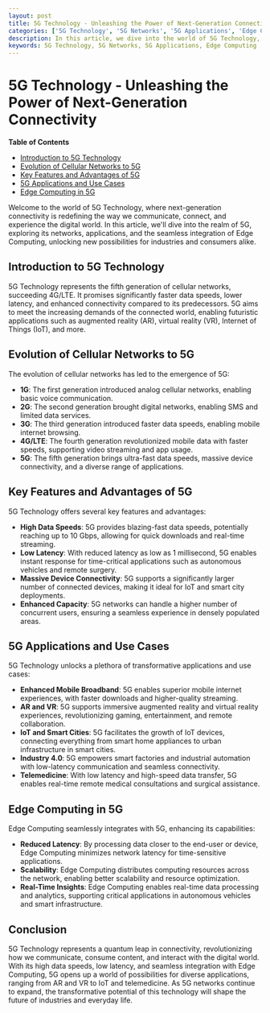 ```yaml
---
layout: post
title: 5G Technology - Unleashing the Power of Next-Generation Connectivity
categories: ['5G Technology', '5G Networks', '5G Applications', 'Edge Computing']
description: In this article, we dive into the world of 5G Technology, understanding its networks, applications, and the seamless integration of Edge Computing, revolutionizing the way we connect and experience the digital world.
keywords: 5G Technology, 5G Networks, 5G Applications, Edge Computing
---
```

# 5G Technology - Unleashing the Power of Next-Generation Connectivity

**Table of Contents**

- [Introduction to 5G Technology](#introduction-to-5g-technology)
- [Evolution of Cellular Networks to 5G](#evolution-of-cellular-networks-to-5g)
- [Key Features and Advantages of 5G](#key-features-and-advantages-of-5g)
- [5G Applications and Use Cases](#5g-applications-and-use-cases)
- [Edge Computing in 5G](#edge-computing-in-5g)

Welcome to the world of 5G Technology, where next-generation connectivity is redefining the way we communicate, connect, and experience the digital world. In this article, we'll dive into the realm of 5G, exploring its networks, applications, and the seamless integration of Edge Computing, unlocking new possibilities for industries and consumers alike.

## Introduction to 5G Technology

5G Technology represents the fifth generation of cellular networks, succeeding 4G/LTE. It promises significantly faster data speeds, lower latency, and enhanced connectivity compared to its predecessors. 5G aims to meet the increasing demands of the connected world, enabling futuristic applications such as augmented reality (AR), virtual reality (VR), Internet of Things (IoT), and more.

## Evolution of Cellular Networks to 5G

The evolution of cellular networks has led to the emergence of 5G:

- **1G**: The first generation introduced analog cellular networks, enabling basic voice communication.
- **2G**: The second generation brought digital networks, enabling SMS and limited data services.
- **3G**: The third generation introduced faster data speeds, enabling mobile internet browsing.
- **4G/LTE**: The fourth generation revolutionized mobile data with faster speeds, supporting video streaming and app usage.
- **5G**: The fifth generation brings ultra-fast data speeds, massive device connectivity, and a diverse range of applications.

## Key Features and Advantages of 5G

5G Technology offers several key features and advantages:

- **High Data Speeds**: 5G provides blazing-fast data speeds, potentially reaching up to 10 Gbps, allowing for quick downloads and real-time streaming.
- **Low Latency**: With reduced latency as low as 1 millisecond, 5G enables instant response for time-critical applications such as autonomous vehicles and remote surgery.
- **Massive Device Connectivity**: 5G supports a significantly larger number of connected devices, making it ideal for IoT and smart city deployments.
- **Enhanced Capacity**: 5G networks can handle a higher number of concurrent users, ensuring a seamless experience in densely populated areas.

## 5G Applications and Use Cases

5G Technology unlocks a plethora of transformative applications and use cases:

- **Enhanced Mobile Broadband**: 5G enables superior mobile internet experiences, with faster downloads and higher-quality streaming.
- **AR and VR**: 5G supports immersive augmented reality and virtual reality experiences, revolutionizing gaming, entertainment, and remote collaboration.
- **IoT and Smart Cities**: 5G facilitates the growth of IoT devices, connecting everything from smart home appliances to urban infrastructure in smart cities.
- **Industry 4.0**: 5G empowers smart factories and industrial automation with low-latency communication and seamless connectivity.
- **Telemedicine**: With low latency and high-speed data transfer, 5G enables real-time remote medical consultations and surgical assistance.

## Edge Computing in 5G

Edge Computing seamlessly integrates with 5G, enhancing its capabilities:

- **Reduced Latency**: By processing data closer to the end-user or device, Edge Computing minimizes network latency for time-sensitive applications.
- **Scalability**: Edge Computing distributes computing resources across the network, enabling better scalability and resource optimization.
- **Real-Time Insights**: Edge Computing enables real-time data processing and analytics, supporting critical applications in autonomous vehicles and smart infrastructure.

## Conclusion

5G Technology represents a quantum leap in connectivity, revolutionizing how we communicate, consume content, and interact with the digital world. With its high data speeds, low latency, and seamless integration with Edge Computing, 5G opens up a world of possibilities for diverse applications, ranging from AR and VR to IoT and telemedicine. As 5G networks continue to expand, the transformative potential of this technology will shape the future of industries and everyday life.
